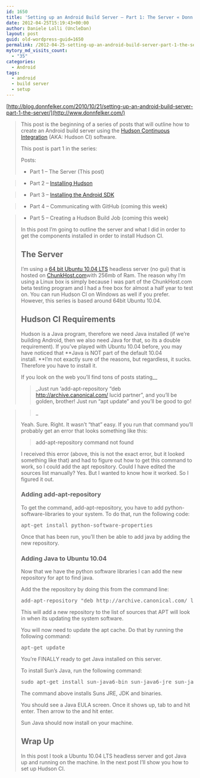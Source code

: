 ```yaml
---
id: 1650
title: 'Setting up an Android Build Server – Part 1: The Server « Donn Felker'
date: 2012-04-25T15:19:43+00:00
author: Daniele Lolli (UncleDan)
layout: post
guid: old-wordpress-guid=1650
permalink: /2012-04-25-setting-up-an-android-build-server-part-1-the-server-donn-felker-adventures-of-a-tech-health-entrepreneur-startup-founder-donn-felker-adventures-of-a-tech-heal.html
mytory_md_visits_count:
  - "35"
categories:
  - Android
tags:
  - android
  - build server
  - setup
---
```

[http://blog.donnfelker.com/2010/10/21/setting-up-an-android-build-server-part-1-the-server/](http://www.donnfelker.com/)

> This post is the beginning of a series of posts that will outline how to create an Android build server using the <a href="http://hudson-ci.org/" target="_blank">Hudson Continuous Integration</a> (AKA: Hudson CI) software.
> 
> This post is part 1 in the series:
> 
> Posts:
> 
> * Part 1 – The Server (This post)
  
> * Part 2 – [Installing Hudson](http://www.donnfelker.com/)
  
> * Part 3 – [Installing the Android SDK](http://www.donnfelker.com/)
  
> * Part 4 – Communicating with GitHub (coming this week)
  
> * Part 5 – Creating a Hudson Build Job (coming this week)
> 
> In this post I’m going to outline the server and what I did in order to get the components installed in order to install Hudson CI.
> 
> ## The Server
> 
> I’m using a <a href="http://releases.ubuntu.com/lucid/" target="_blank">64 bit Ubuntu 10.04 LTS</a> headless server (no gui) that is hosted on <a href="http://chunkhost.com/" target="_blank">ChunkHost.com</a>with 256mb of Ram. The reason why I’m using a Linux box is simply because I was part of the ChunkHost.com beta testing program and I had a free box for almost a half year to test on. You can run Hudson CI on Windows as well if you prefer. However, this series is based around 64bit Ubuntu 10.04.
> 
> ## Hudson CI Requirements
> 
> Hudson is a Java program, therefore we need Java installed (if we’re building Android, then we also need Java for that, so its a double requirement). If you’ve played with Ubuntu 10.04 before, you may have noticed that **Java is NOT part of the default 10.04 install. **I’m not exactly sure of the reasons, but regardless, it sucks. Therefore you have to install it.
> 
> If you look on the web you’ll find tons of posts stating__
> 
> > _Just run ‘add-apt-repository “deb http://archive.canonical.com/ lucid partner”, and you’ll be golden, brother! Just run “apt update” and you’ll be good to go!
  
> >_ 
> 
> Yeah. Sure. Right. It wasn’t “that” easy. If you run that command you’ll probably get an error that looks something like this:
> 
> > add-apt-repository command not found
> 
> I received this error (above, this is not the exact error, but it looked something like that) and had to figure out how to get this command to work, so I could add the apt repository. Could I have edited the sources list manually? Yes. But I wanted to know how it worked. So I figured it out.
> 
> ### Adding add-apt-repository
> 
> To get the command, add-apt-repository, you have to add python-software-libraries to your system. To do that, run the following code:
> 
> <pre title="">apt-get install python-software-properties</pre>
> 
> Once that has been run, you’ll then be able to add java by adding the new repository.
> 
> ### Adding Java to Ubuntu 10.04
> 
> Now that we have the python software libraries I can add the new repository for apt to find java.
> 
> Add the the repository by doing this from the command line:
> 
> <pre title="">add-apt-repository "deb http://archive.canonical.com/ lucid partner"</pre>
> 
> This will add a new repository to the list of sources that APT will look in when its updating the system software.
> 
> You will now need to update the apt cache. Do that by running the following command:
> 
> <pre title="">apt-get update</pre>
> 
> You’re FINALLY ready to get Java installed on this server.
> 
> To install Sun’s Java, run the following command:
> 
> <pre title="">sudo apt-get install sun-java6-bin sun-java6-jre sun-java6-jdk</pre>
> 
> The command above installs Suns JRE, JDK and binaries.
> 
> You should see a Java EULA screen. Once it shows up, tab to <OK> and hit enter. Then arrow to the <Yes> and hit enter.
> 
> Sun Java should now install on your machine.
> 
> ## Wrap Up
> 
> In this post I took a Ubuntu 10.04 LTS headless server and got Java up and running on the machine. In the next post I’ll show you how to set up Hudson CI.

&nbsp;